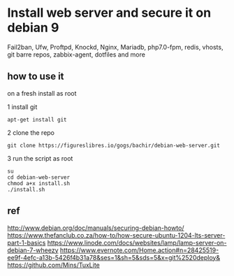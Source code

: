 # Install web server and secure it on debian 9

Fail2ban, Ufw, Proftpd, Knockd, Nginx, Mariadb, php7.0-fpm, redis, vhosts, git barre repos, zabbix-agent, dotfiles and more

## how to use it
on a fresh install
as root

1 install git
```
apt-get install git
```

2 clone the repo
```
git clone https://figureslibres.io/gogs/bachir/debian-web-server.git
```

3 run the script as root
```
su
cd debian-web-server
chmod a+x install.sh
./install.sh

```


## ref
http://www.debian.org/doc/manuals/securing-debian-howto/
https://www.thefanclub.co.za/how-to/how-secure-ubuntu-1204-lts-server-part-1-basics
https://www.linode.com/docs/websites/lamp/lamp-server-on-debian-7-wheezy
https://www.evernote.com/Home.action#n=28425519-ee9f-4efc-a13b-5426f4b31a78&ses=1&sh=5&sds=5&x=git%2520deploy&
https://github.com/Mins/TuxLite
